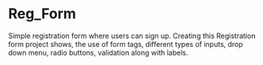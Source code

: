 # Reg_Form
Simple registration form where users can sign up. Creating this Registration form project shows, the use of form tags, different types of inputs, drop down menu, radio buttons, validation along with labels.
